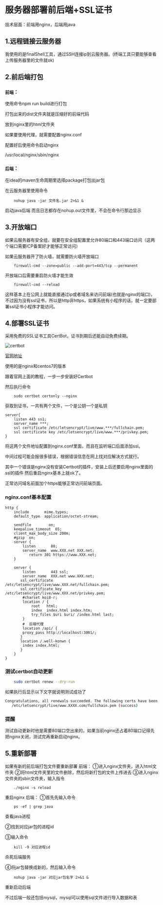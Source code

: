 # 服务器部署前后端+SSL证书

技术层面：前端用nginx，后端用java

## 1.远程链接云服务器

我使用的是finalShell工具，通过SSH连接ip到云服务器。(终端工具只要能够查看上传服务器里的文件就ok)

## 2.前后端打包

### `前端`：


使用命令npm run build进行打包

打包出来的dist文件夹就是压缩好的前端代码

放到nginx里的html文件夹

如果要使用代理，就需要配置nginx.conf

配置好后使用命令启动nginx

/usr/local/nginx/sbin/nginx

### `后端`：
在idea的maven生命周期里选择package打包出jar包

在云服务器里使用命令 

```
    nohup java -jar 文件名.jar 2>&1 & 
```

启动java后端 而且日志都存在nohup.out文件里，不会在命令行那边显示

## 3.开放端口
如果云服务器有安全组，就要在安全组配置里允许80端口和443端口访问（这两个端口需要ICP备案好才能够正常访问）

如果云服务器开了防火墙，就需要防火墙开放端口
```
    firewall-cmd --zone=public --add-port=443/tcp --permanent
```
开放端口后需要重启防火墙才能生效
```
    firewall-cmd --reload
```
这样基本上在公网上就能直接通过ip或者域名来访问前端(也就是nginx的端口)，不过因为没有ssl证书，所以是http非https，如果系统有小程序的话，就一定要部署ssl证书小程序才能访问。

## 4.部署SSL证书

采用免费的SSL证书工具CertBot，证书到期后还能自动免费续期。

![certbot](https://s2.loli.net/2024/10/09/Meh6jUxgCw8qy2T.png)

[官网地址](https://certbot.eff.org/instructions?ws=nginx&os=snap&tab=standard)

使用的是nginx和centos7的版本

跟着官网上面的教程，一步一步安装好Certbot

然后执行命令
```
    sudo certbot certonly --nginx
```
获取到证书，一共有两个文件，一个是公钥一个是私钥

```nginx
server{
    listen 443 ss1;
    server_name ***;
    ssl certificate /etc/letsencrypt/live/www.***/fullchain.pem;
    ssl certificate key /etc/letsencrypt/live/www.***/privkey.pem;
}
```
将这两个文件地址配置到nginx.conf里面，而且在监听端口后面添加ssl。

中间过程可能会报很多错误，根据错误信息在网上找对应解决方式就行。

其中一个错误是nginx没有安装Certbot的插件，安装上后还要启用nginx里面的ssl的插件
然后重启nginx基本上就ok了。

正常访问域名前面加个https能够正常访问前端页面。

### nginx.conf基本配置
```nginx
http {
    include       mime.types;
    default_type  application/octet-stream;

    sendfile        on;
    keepalive_timeout  65;
    client_max_body_size 200m;
    #gzip  on;
    server {
        listen       80;
        server_name  www.XXX.net XXX.net;
    	   return 301 https://www.XXX.net;
    }

    server {
        listen       443 ssl;
        server_name  XXX.net www.XXX.net; 
	   ssl_certificate	/etc/letsencrypt/live/www.XXX.net/fullchain.pem;
	   ssl_certificate_key	/etc/letsencrypt/live/www.XXX.net/privkey.pem;
        #charset koi8-r;
        location / {
            root   html;
            index  index.html index.htm;
            try_files $uri $uri/ /index.html last;
        }
        #  后端代理
        location /api/ {
		proxy_pass http://localhost:3001/;
	   }
	   location /.well-konwn {
		index index.html;
	   }
    }
}
```

### 测试certbot自动更新
```sh
    sudo certbot renew --dry-run
```
如果执行后显示以下文字就说明测试成功了
```sh
Congratulations, all renewals succeeded. The following certs have been renewed:  
   /etc/letsencrypt/live/www.XXXX.com/fullchain.pem (success)
```

### 提醒

测试自动更新时他是需要80端口空出来的，如果当前nginx还占着80端口记得先把nginx关闭，测试完再重新启动nginx。


## 5.重新部署

如果有新的前后端打包文件要重新部署
前端：
①进入nginx文件夹，进入html文件夹
②将html文件夹里的文件删除，然后将新打包的文件上传进去
③进入nginx文件夹的sbin文件夹，输入指令
```
    ./nginx -s reload
```
重启nginx
后端：
①首先先输入命令
```
    ps -ef | grep java
```
 查看java进程

②找到对应jar包的进程id

③输入命令
```
    kill -9 对应进程id
```
杀死后端服务

④将jar包替换成新的，然后输入命令
```
    nohup java -jar 对应jar包名字 2>&1 &
```
重新启动后端

不过后端一般还包括mysql，mysql可以使用sql文件进行导入数据和表

